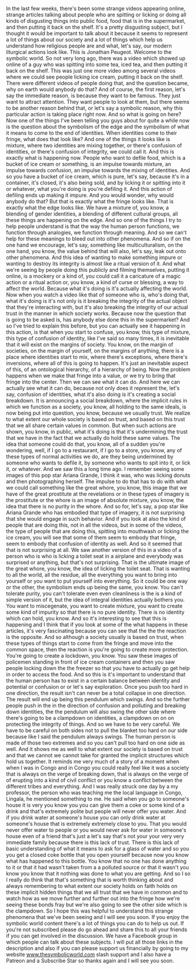  In the last few weeks, there's been some strange videos appearing online, strange articles talking about people who are spitting or licking or doing all kinds of disgusting things into public food, food that is in the supermarket, and then putting it back on the shelf. It's a pretty disgusting subject, but I thought it would be important to talk about it because it seems to represent a lot of things about our society and a lot of things which help us understand how religious people are and what, let's say, our modern liturgical actions look like. This is Jonathan Peugeot. Welcome to the symbolic world. So not very long ago, there was a video which showed up online of a guy who was spitting into some tea, iced tea, and then putting it back on the shelf. This was just one more video among several videos where we could see people licking ice cream, putting it back on the shelf. There were different videos of people doing that, and the question became, why on earth would anybody do that? And of course, the first reason, let's say the immediate reason, is because they want to be famous. They just want to attract attention. They want people to look at them, but there seems to be another reason behind that, or let's say a symbolic reason, why this particular action is taking place right now. And so what is going on here? Now one of the things I've been telling you guys about for quite a while now is the question about the symbolism of the edge and the symbolism of what it means to come to the end of identities. When identities come to their fringe, what does that look like? And one of the things it looks like is mixture, where two identities are mixing together, or there's confusion of identities, or there's confusion of integrity, we could call it. And this is exactly what is happening now. People who want to defile food, which is a bucket of ice cream or something, is an impulse towards mixture, an impulse towards confusion, an impulse towards the mixing of identities. And so you have a bucket of ice cream, which is pure, let's say, because it's in a container, it's closed, it's also being sold, and by licking it or spitting into it or whatever, what you're doing is you're defiling it. And this action of defiling ends up making it impure. And you would wonder, why would anybody do that? But that is exactly what the fringe looks like. That is exactly what the edge looks like. We have a mixture of, you know, a blending of gender identities, a blending of different cultural groups, all these things are happening on the edge. And so one of the things I try to help people understand is that the way the human person functions, we function through analogies, we function through meaning. And so we can't help for these meanings to bleed out into other phenomena. And so if on the one hand we encourage, let's say, something like multiculturalism, on the one hand, you know, the value behind that will also, let's say, leak out onto other phenomena. And this idea of wanting to make something impure or wanting to destroy its integrity is almost like a ritual version of it. And what we're seeing by people doing this publicly and filming themselves, putting it online, is a mockery or a kind of, you could call it a caricature of a magic action or a ritual action or, you know, a kind of curse or blessing, a way to affect the world. Because what it's doing is it's actually affecting the world. Now when you watch a video like that of someone who is, who's doing that, what it's doing is it's not only is it breaking the integrity of the actual object that they're interacting with, but it's also breaking the integrity of our actual trust in the manner in which society works. Because now the question that is going to be asked is, has anybody else done this in the supermarket? And so I've tried to explain this before, but you can actually see it happening in this action, is that when you start to confuse, you know, this type of mixture, this type of confusion of identity, like I've said so many times, it is inevitable that it will exist on the margins of society. You know, on the margin of societies, on the margin of yourself, on the margins of anything, there is a place where identities start to mix, where there's exceptions, where there's inversions, where all of this is going to happen. It's just an inevitable aspect of this, of an ontological hierarchy, of a hierarchy of being. Now the problem happens when we make that fringe into a value, or we try to bring that fringe into the center. Then we can see what it can do. And here we can actually see what it can do, because not only does it represent the, let's say, confusion of identities, what it's also doing is it's creating a social breakdown. It is announcing a social breakdown, where the implicit rules in which we function as a society, you know, all holding to the same ideals, is now being put into question, you know, because we usually trust. We realize to what extent our whole society is based on trust, and based on this trust that we all share certain values in common. But when such actions are shown, you know, in public, what it's doing is that it's undermining the trust that we have in the fact that we actually do hold these same values. The idea that someone could do that, you know, all of a sudden you're wondering, well, if I go to a restaurant, if I go to a store, you know, any of these types of normal activities we do, are they being undermined by someone who wants to defile it, by someone who wants to spit into it, or lick it, or whatever. And we saw this a long time ago. I remember seeing some images of this pop star Ariana Grande, I think it was, who was licking donuts and then photographing herself. The impulse to do that has to do with what we could call something like the great whore, you know, this image that we have of the great prostitute at the revelations or in these types of imagery is the prostitute or the whore is an image of absolute mixture, you know, the idea that there is no purity in the whore. And so for, let's say, a pop star like Ariana Grande who has embodied that type of imagery, it is not surprising that she would engage in such behavior. And if you look at also the kind of people that are doing this, not in all the videos, but in some of the videos, the type of people that are doing this, spitting into mouthwash or licking the ice cream, you will see that some of them seem to embody that fringe, seem to embody that confusion of identity as well. And so it seemed that that is not surprising at all. We saw another version of this in a video of a person who is who is licking a toilet seat in a airplane and everybody was surprised or anything, but that's not surprising. That is the ultimate image of the great whore, you know, the idea of licking the toilet seat. That is wanting to all the world, all the residue, all the everything you want to bring into yourself or you want to put yourself into everything. So it could be one way or the other, the symbolism ends up being the same, you know. You can't tolerate purity, you can't tolerate even even cleanliness is the is a kind of simple version of it, but the idea of integral identities actually bothers you. You want to miscegenate, you want to create mixture, you want to create some kind of impurity so that there is no pure identity. There is no identity which can hold, you know. And so it's interesting to see that this is happening and I think that if you look at some of the what happens in these articles, it's very fascinating because you can see that the the the reaction is the opposite. And so although a society usually is based on trust, when these types of things start to come from the fringe and move into the common space, then the reaction is you're going to create more protection. You're going to create a lockdown, you know. You saw these images of policemen standing in front of ice cream containers and then you saw people locking down the the freezer so that you have to actually go get help in order to access the food. And so this is it's important to understand that the human person has to exist in a certain balance between identity and potential or confusion or or let's say exploration. Once you push too hard in one direction, the result isn't can never be a total collapse in one direction. The result will end up being this pendulum which swings. And so the further people push in the in the direction of confusion and polluting and breaking down identities, the the pendulum will also swing the other side where there's going to be a clampdown on identities, a clampdown on on on protecting the integrity of things. And so we have to be very careful. We have to be careful on both sides not to pull the blanket too hard on our side because like I said the pendulum always swings. The human person is made of those two extremes and so you can't pull too hard on one side as well. And it shows me as well to what extent our society is based on trust and that we cannot we cannot take for granted the implicit structures which hold us together. It reminds me very much of a story of a moment when when I was in Congo and in Congo you could really feel like it was a society that is always on the verge of breaking down, that is always on the verge of of erupting into a kind of civil conflict or you know a conflict between the different tribes and everything. And I was really struck one day by a my professor, the person who was teaching me the local language in Congo, Lingala, he mentioned something to me. He said when you go to someone's house it is very you know you you can give them a coke or some kind of a drink and that's extremely polite but people will never offer you water. And if you drink water at someone's house you can only drink water at someone's house that is extremely extremely close to you. That you would never offer water to people or you would never ask for water in someone's house even of a friend that's just a let's say that's not your your very very immediate family because there is this lack of trust. There is this lack of basic understanding of what it means to ask for a glass of water and so you you get a closed coke bottle that you open yourself because now you know what has happened to this bottle. You know that no one has done anything to it or that it had wasn't taken from a a polluted source or that it wasn't you know you know that it nothing was done to what you are getting. And so I so I really do think that that's something that is worth thinking about and always remembering to what extent our society holds on faith holds on these implicit hidden things that we all trust that we have in common and to watch how as we move further and further out into the fringe how we're seeing these bonds fray but we're also going to see the other side which is the clampdown. So I hope this was helpful to understand this strange phenomena that we've been seeing and I will see you soon. If you enjoy the symbolic world content there's a lot of things you can do to help us out. If you're not subscribed please do go ahead and share this to all your friends if you can get involved in the discussion. We have a Facebook group in which people can talk about these subjects. I will put all those links in the description and also if you can please support us financially by going to my website www.thesymbolicworld.com slash support and I also have a Patreon and a Subscribe Star so thanks again and I will see you soon.